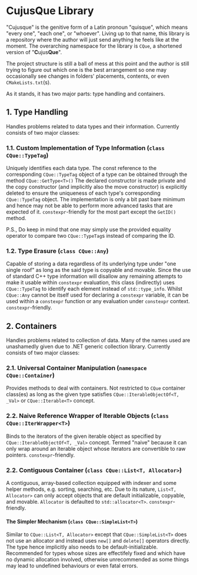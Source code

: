 # CujusQue Library
"Cujusque" is the genitive form of a Latin pronoun "quisque", which means "every one", "each one", or "whoever". Living up to that name, this library is a repository where the author will just send anything he feels like at the moment. The overarching namespace for the library is `CQue`, a shortened version of "**C**ujus**Que**". 

The project structure is still a ball of mess at this point and the author is still trying to figure out which one is the best arrangement so one may occasionally see changes in folders' placements, contents, or even `CMakeLists.txt`(s).

As it stands, it has two major parts: type handling and containers.

## 1. Type Handling
Handles problems related to data types and their information. Currently consists of two major classes:
### 1.1. Custom Implementation of Type Information (`class CQue::TypeTag`)
Uniquely identifies each data type. The const reference to the corresponding `CQue::TypeTag` object of a type can be obtained through the method `CQue::GetType<T>()` The declared constructor is made private and the copy constructor (and implicitly also the move constructor) is explicitly deleted to ensure the uniqueness of each type's corresponding `CQue::TypeTag` object. The implementation is only a bit past bare minimum and hence may not be able to perform more advanced tasks that are expected of it. `constexpr`-friendly for the most part except the `GetID()` method.

P.S., Do keep in mind that one may simply use the provided equality operator to compare two `CQue::TypeTag`s instead of comparing the ID. 
### 1.2. Type Erasure (`class CQue::Any`)
Capable of storing a data regardless of its underlying type under "one single roof" as long as the said type is copyable and movable. Since the use of standard C++ type information will disallow any remaining attempts to make it usable within `constexpr` evaluation, this class (indirectly) uses `CQue::TypeTag` to identify each element instead of `std::type_info`. Whilst `CQue::Any` cannot be itself used for declaring a `constexpr` variable, it can be used within a `constexpr` function or any evaluation under `constexpr` context. `constexpr`-friendly.

## 2. Containers
Handles problems related to collection of data. Many of the names used are unashamedly given due to .NET generic collection library. Currently consists of two major classes:
### 2.1. Universal Container Manipulation (`namespace CQue::Container`)
Provides methods to deal with containers. Not restricted to `CQue` container class(es) as long as the given type satisfies `CQue::IterableObjectOf<T, _Val>` or `CQue::Iterable<T>` concept.
### 2.2. Naive Reference Wrapper of Iterable Objects (`class CQue::IterWrapper<T>`)
Binds to the iterators of the given iterable object as specified by `CQue::IterableObjectOf<T, _Val>` concept. Termed "naive" because it can only wrap around an iterable object whose iterators are convertible to raw pointers. `constexpr`-friendly.
### 2.2. Contiguous Container (`class CQue::List<T, Allocator>`)
A contiguous, array-based collection equipped with indexer and some helper methods, e.g. sorting, searching, etc. Due to its nature, `List<T, Allocator>` can only accept objects that are default initializable, copyable, and movable. `Allocator` is defaulted to `std::allocator<T>`. `constexpr`-friendly.
#### The Simpler Mechanism (`class CQue::SimpleList<T>`)
Similar to `CQue::List<T, Allocator>` except that `CQue::SimpleList<T>` does not use an allocator and instead uses `new[]` and `delete[]` operators directly. The type hence implicitly also needs to be default-initializable. Recommended for types whose sizes are effectifely fixed and which have no dynamic allocation involved, otherwise unrecommended as some things may lead to undefined behaviours or even fatal errors.
